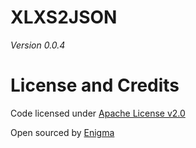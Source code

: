 # XLXS2JSON

_Version 0.0.4_


# License and Credits

Code licensed under [Apache License v2.0](http://www.apache.org/licenses/LICENSE-2.0)

Open sourced by [Enigma](https://enigma-marketing.co.uk)
